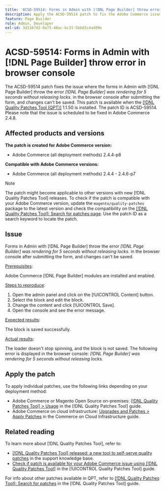 ```yaml
---
title: 'ACSD-59514: Forms in Admin with [!DNL Page Builder] throw error in browser console'
description: Apply the ACSD-59514 patch to fix the Adobe Commerce issue where forms in Admin with [!DNL Page Builder] throw the error "[!DNL Page Builder] was rendering for 5 seconds without releasing locks." in the browser console after submitting the form, and changes can't be saved.
feature: Page Builder
role: Admin, Developer
exl-id: 3d1167d2-0a75-48ac-bc31-5bbd3c4a409e
---
```

# ACSD-59514: Forms in Admin with [!DNL Page Builder] throw error in browser console

The ACSD-59514 patch fixes the issue where the forms in Admin with [!DNL Page Builder] throw the error *[!DNL Page Builder] was rendering for 5 seconds without releasing locks.* in the browser console after submitting the form, and changes can't be saved. This patch is available when the [[!DNL Quality Patches Tool (QPT)]](https://experienceleague.adobe.com/en/docs/commerce-operations/tools/quality-patches-tool/quality-patches-tool-to-self-serve-quality-patches) 1.1.50 is installed. The patch ID is ACSD-59514. Please note that the issue is scheduled to be fixed in Adobe Commerce 2.4.8.

## Affected products and versions

**The patch is created for Adobe Commerce version:**

* Adobe Commerce (all deployment methods) 2.4.4-p8

**Compatible with Adobe Commerce versions:**

* Adobe Commerce (all deployment methods) 2.4.4 - 2.4.6-p7

>[!NOTE]
>
>The patch might become applicable to other versions with new [!DNL Quality Patches Tool] releases. To check if the patch is compatible with your Adobe Commerce version, update the `magento/quality-patches` package to the latest version and check the compatibility on the [[!DNL Quality Patches Tool]: Search for patches page](https://experienceleague.adobe.com/tools/commerce-quality-patches/index.html). Use the patch ID as a search keyword to locate the patch.

## Issue

Forms in Admin with [!DNL Page Builder] throw the error *[!DNL Page Builder] was rendering for 5 seconds without releasing locks.* in the browser console after submitting the form, and changes can't be saved.

<u>Prerequisites</u>:

Adobe Commerce [!DNL Page Builder] modules are installed and enabled.

<u>Steps to reproduce</u>:

1. Open the admin panel and click on the [!UICONTROL Content] button.
1. Select the block and edit the block.
1. Change the content and click [!UICONTROL Save].
1. Open the console and see the error message.

<u>Expected results</u>:

The block is saved successfully.

<u>Actual results</u>:

The loader doesn't stop spinning, and the block is not saved. The following error is displayed in the browser console:
*[!DNL Page Builder] was rendering for 5 seconds without releasing locks.*

## Apply the patch

To apply individual patches, use the following links depending on your deployment method:

* Adobe Commerce or Magento Open Source on-premises: [[!DNL Quality Patches Tool] > Usage](/help/tools/quality-patches-tool/usage.md) in the [!DNL Quality Patches Tool] guide.
* Adobe Commerce on cloud infrastructure: [Upgrades and Patches > Apply Patches](https://experienceleague.adobe.com/docs/commerce-cloud-service/user-guide/develop/upgrade/apply-patches.html) in the Commerce on Cloud Infrastructure guide.

## Related reading

To learn more about [!DNL Quality Patches Tool], refer to:

* [[!DNL Quality Patches Tool] released: a new tool to self-serve quality patches](https://experienceleague.adobe.com/en/docs/commerce-operations/tools/quality-patches-tool/quality-patches-tool-to-self-serve-quality-patches) in the support knowledge base.
* [Check if patch is available for your Adobe Commerce issue using [!DNL Quality Patches Tool]](/help/tools/quality-patches-tool/patches-available-in-qpt/check-patch-for-magento-issue-with-magento-quality-patches.md) in the [!UICONTROL Quality Patches Tool] guide.


For info about other patches available in QPT, refer to [[!DNL Quality Patches Tool]: Search for patches](https://experienceleague.adobe.com/tools/commerce-quality-patches/index.html) in the [!DNL Quality Patches Tool] guide.
